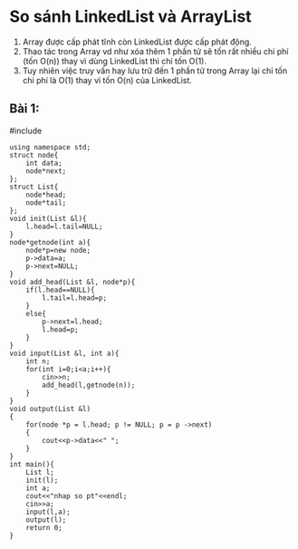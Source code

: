# So sánh LinkedList và ArrayList

1. Array được cấp phát tĩnh còn LinkedList được cấp phát động.
2. Thao tác trong Array vd như xóa thêm 1 phần tử sẽ tốn rất nhiều chi phí (tốn O(n)) thay vì dùng LinkedList thì chỉ tốn O(1).
3. Tuy nhiên việc truy vấn hay lưu trữ đến 1 phần tử trong Array lại chỉ tốn chi phí là O(1) thay vì tốn O(n) của LinkedList.

## Bài 1:

#include <iostream>
~~~
using namespace std;
struct node{
    int data;
    node*next;
};
struct List{
    node*head;
    node*tail;
};
void init(List &l){
    l.head=l.tail=NULL;
}
node*getnode(int a){
    node*p=new node;
    p->data=a;
    p->next=NULL;
}
void add_head(List &l, node*p){
    if(l.head==NULL){
        l.tail=l.head=p;
    }
    else{
        p->next=l.head;
        l.head=p;
    }
}
void input(List &l, int a){
    int n;
    for(int i=0;i<a;i++){
        cin>>n;
        add_head(l,getnode(n));
    }
}
void output(List &l)
{
	for(node *p = l.head; p != NULL; p = p ->next)
	{
		cout<<p->data<<" ";
	}
}
int main(){
    List l;
    init(l);
    int a;
    cout<<"nhap so pt"<<endl;
    cin>>a;
    input(l,a);
    output(l);
    return 0;
}
~~~
